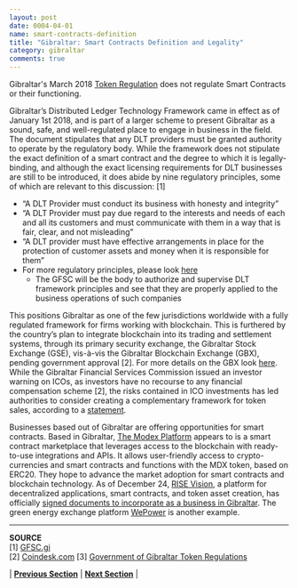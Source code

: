 ```yaml
---
layout: post
date: 0004-04-01
name: smart-contracts-definition
title: "Gibraltar: Smart Contracts Definition and Legality"
category: gibraltar
comments: true
---
```


Gibraltar's March 2018 [Token Regulation](http://gibraltarfinance.gi/20180309-token-regulation---policy-document-v2.1-final.pdf) does not regulate Smart Contracts or their functioning. 

Gibraltar’s Distributed Ledger Technology Framework came in effect as of January 1st 2018, and is part of a larger scheme to present Gibraltar as a sound, safe, and well-regulated place to engage in business in the field. The document stipulates that any DLT providers must be granted authority to operate by the regulatory body. While the framework does not stipulate the exact definition of a smart contract and the degree to which it is legally-binding, and although the exact licensing requirements for DLT businesses are still to be introduced, it does abide by nine regulatory principles, some of which are relevant to this discussion: [1]
* “A DLT Provider must conduct its business with honesty and integrity” 
* “A DLT Provider must pay due regard to the interests and needs of each and all its customers and must communicate with them in a way that is fair, clear, and not misleading”
* “A DLT provider must have effective arrangements in place for the protection of customer assets and money when it is responsible for them”
* For more regulatory principles, please look [here](http://www.gfsc.gi/uploads/DLT%20regulations%20121017%20(2).pdf)
  * The GFSC will be the body to authorize and supervise DLT framework principles and see that they are properly applied to the business operations of such companies  

This positions Gibraltar as one of the few jurisdictions worldwide with a fully regulated framework for firms working with blockchain. This is furthered by the country’s plan to integrate blockchain into its trading and settlement systems, through its primary security exchange, the Gibraltar Stock Exchange (GSE), vis-à-vis the Gibraltar Blockchain Exchange (GBX), pending government approval [2]. For more details on the GBX look [here](https://www.financemagnates.com/cryptocurrency/news/gibraltar-set-become-first-jurisdiction-regulated-ico-market/). While the Gibraltar Financial Services Commission issued an investor warning on ICOs, as investors have no recourse to any financial compensation scheme [2], the risks contained in ICO investments has led authorities to consider creating a complementary framework for token sales, according to a [statement](http://www.gfsc.gi/news/statement-on-initial-coin-offerings-250).
 
Businesses based out of Gibraltar are offering opportunities for smart contracts. Based in Gibraltar, [The Modex Platform](https://www.modex.tech/) appears to is a smart contract marketplace that leverages access to the blockchain with ready-to-use integrations and APIs. It allows user-friendly access to crypto-currencies and smart contracts and functions with the MDX token, based on ERC20. They hope to advance the market adoption for smart contracts and blockchain technology. As of December 24, [RISE Vision](https://rise.vision/), a platform for decentralized applications, smart contracts, and token asset creation, has officially [signed documents to incorporate as a business in Gibraltar](https://medium.com/rise-vision/rise-vision-incorporates-in-blockchain-friendly-gibraltar-b855f4738797). The green energy exchange platform [WePower](https://wepower.network/) is another example.
 
 
 -------
 **SOURCE**  
 [1] [GFSC.gi](http://www.gfsc.gi/uploads/DLT%20regulations%20121017%20(2).pdf)  
 [2] [Coindesk.com](https://www.coindesk.com/gibraltar-publishes-draft-regulations-for-blockchain-firms/)
 [3] [Government of Gibraltar Token Regulations](http://gibraltarfinance.gi/20180309-token-regulation---policy-document-v2.1-final.pdf)
 

| **[Previous Section]( https://neo-project.github.io/global-blockchain-compliance-hub//gibraltar/gibraltar-final-liability.html)** | **[Next Section](https://neo-project.github.io/global-blockchain-compliance-hub//gibraltar/gibraltar-dispute-resolution.html)** |
